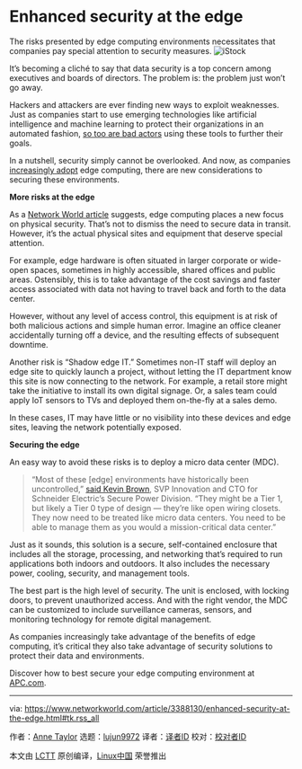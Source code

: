 [#]: collector: (lujun9972)
[#]: translator: (hopefully2333)
[#]: reviewer: ( )
[#]: publisher: ( )
[#]: url: ( )
[#]: subject: (Enhanced security at the edge)
[#]: via: (https://www.networkworld.com/article/3388130/enhanced-security-at-the-edge.html#tk.rss_all)
[#]: author: (Anne Taylor https://www.networkworld.com/author/Anne-Taylor/)

Enhanced security at the edge
======
The risks presented by edge computing environments necessitates that companies pay special attention to security measures.
![iStock][1]

It’s becoming a cliché to say that data security is a top concern among executives and boards of directors. The problem is: the problem just won’t go away.

Hackers and attackers are ever finding new ways to exploit weaknesses. Just as companies start to use emerging technologies like artificial intelligence and machine learning to protect their organizations in an automated fashion, [so too are bad actors][2] using these tools to further their goals.

In a nutshell, security simply cannot be overlooked. And now, as companies [increasingly adopt][3] edge computing, there are new considerations to securing these environments.

**More risks at the edge**

As a [Network World article][4] suggests, edge computing places a new focus on physical security. That’s not to dismiss the need to secure data in transit. However, it’s the actual physical sites and equipment that deserve special attention.

For example, edge hardware is often situated in larger corporate or wide-open spaces, sometimes in highly accessible, shared offices and public areas. Ostensibly, this is to take advantage of the cost savings and faster access associated with data not having to travel back and forth to the data center.

However, without any level of access control, this equipment is at risk of both malicious actions and simple human error. Imagine an office cleaner accidentally turning off a device, and the resulting effects of subsequent downtime.

Another risk is “Shadow edge IT.” Sometimes non-IT staff will deploy an edge site to quickly launch a project, without letting the IT department know this site is now connecting to the network. For example, a retail store might take the initiative to install its own digital signage. Or, a sales team could apply IoT sensors to TVs and deployed them on-the-fly at a sales demo.

In these cases, IT may have little or no visibility into these devices and edge sites, leaving the network potentially exposed.

**Securing the edge**

An easy way to avoid these risks is to deploy a micro data center (MDC).

> “Most of these [edge] environments have historically been uncontrolled,” [said Kevin Brown][5], SVP Innovation and CTO for Schneider Electric’s Secure Power Division. “They might be a Tier 1, but likely a Tier 0 type of design — they’re like open wiring closets. They now need to be treated like micro data centers. You need to be able to manage them as you would a mission-critical data center.”

Just as it sounds, this solution is a secure, self-contained enclosure that includes all the storage, processing, and networking that’s required to run applications both indoors and outdoors. It also includes the necessary power, cooling, security, and management tools.

The best part is the high level of security. The unit is enclosed, with locking doors, to prevent unauthorized access. And with the right vendor, the MDC can be customized to include surveillance cameras, sensors, and monitoring technology for remote digital management.

As companies increasingly take advantage of the benefits of edge computing, it’s critical they also take advantage of security solutions to protect their data and environments.

Discover how to best secure your edge computing environment at [APC.com][6].

--------------------------------------------------------------------------------

via: https://www.networkworld.com/article/3388130/enhanced-security-at-the-edge.html#tk.rss_all

作者：[Anne Taylor][a]
选题：[lujun9972][b]
译者：[译者ID](https://github.com/译者ID)
校对：[校对者ID](https://github.com/校对者ID)

本文由 [LCTT](https://github.com/LCTT/TranslateProject) 原创编译，[Linux中国](https://linux.cn/) 荣誉推出

[a]: https://www.networkworld.com/author/Anne-Taylor/
[b]: https://github.com/lujun9972
[1]: https://images.idgesg.net/images/article/2019/04/istock-1091707448-100793312-large.jpg
[2]: https://www.csoonline.com/article/3250144/6-ways-hackers-will-use-machine-learning-to-launch-attacks.html
[3]: https://www.marketwatch.com/press-release/edge-computing-market-2018-global-analysis-opportunities-and-forecast-to-2023-2018-08-20
[4]: https://www.networkworld.com/article/3224893/what-is-edge-computing-and-how-it-s-changing-the-network.html
[5]: https://www.youtube.com/watch?v=1NLk1cXEukQ
[6]: https://www.apc.com/us/en/solutions/business-solutions/edge-computing.jsp

